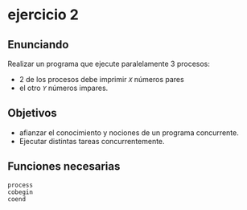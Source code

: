 # ejercicio 2

## Enunciando

Realizar un programa que ejecute paralelamente 3 procesos:

- 2 de los procesos debe imprimir _`X`_ números pares
- el otro _`Y`_ números impares.

## Objetivos

- afianzar el conocimiento y nociones de un programa concurrente.
- Ejecutar distintas tareas concurrentemente.

## Funciones necesarias

    process
    cobegin
    coend
